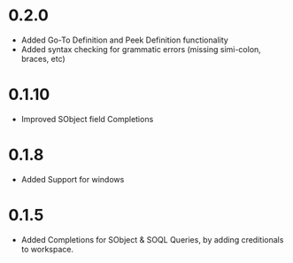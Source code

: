 # 0.2.0

* Added Go-To Definition and Peek Definition functionality
* Added syntax checking for grammatic errors (missing simi-colon, braces, etc)

# 0.1.10

* Improved SObject field Completions

# 0.1.8

* Added Support for windows

# 0.1.5

* Added Completions for SObject & SOQL Queries, by adding creditionals to workspace.